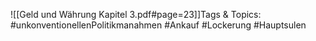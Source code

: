 
![[Geld und Währung Kapitel 3.pdf#page=23]]Tags & Topics:
   #unkonventionellenPolitikmanahmen
   #Ankauf
   #Lockerung
   #Hauptsulen